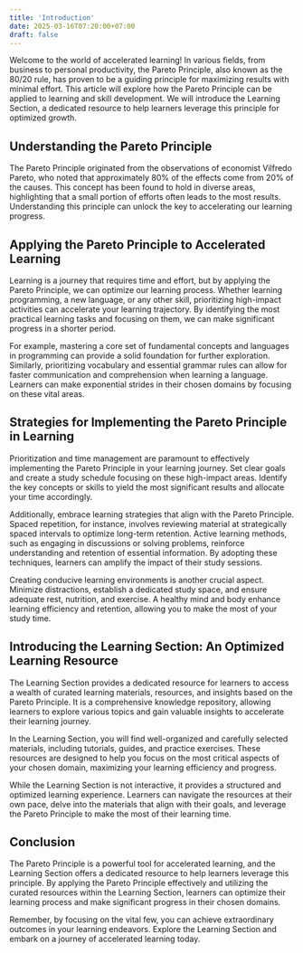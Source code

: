 ```yaml
---
title: 'Introduction'
date: 2025-03-16T07:20:00+07:00
draft: false
---
```


Welcome to the world of accelerated learning! In various fields, from business to personal productivity, the Pareto Principle, also known as the 80/20 rule, has proven to be a guiding principle for maximizing results with minimal effort. This article will explore how the Pareto Principle can be applied to learning and skill development. We will introduce the Learning Section, a dedicated resource to help learners leverage this principle for optimized growth.

## Understanding the Pareto Principle

The Pareto Principle originated from the observations of economist Vilfredo Pareto, who noted that approximately 80% of the effects come from 20% of the causes. This concept has been found to hold in diverse areas, highlighting that a small portion of efforts often leads to the most results. Understanding this principle can unlock the key to accelerating our learning progress.

## Applying the Pareto Principle to Accelerated Learning

Learning is a journey that requires time and effort, but by applying the Pareto Principle, we can optimize our learning process. Whether learning programming, a new language, or any other skill, prioritizing high-impact activities can accelerate your learning trajectory. By identifying the most practical learning tasks and focusing on them, we can make significant progress in a shorter period.

For example, mastering a core set of fundamental concepts and languages in programming can provide a solid foundation for further exploration. Similarly, prioritizing vocabulary and essential grammar rules can allow for faster communication and comprehension when learning a language. Learners can make exponential strides in their chosen domains by focusing on these vital areas.

## Strategies for Implementing the Pareto Principle in Learning

Prioritization and time management are paramount to effectively implementing the Pareto Principle in your learning journey. Set clear goals and create a study schedule focusing on these high-impact areas. Identify the key concepts or skills to yield the most significant results and allocate your time accordingly.

Additionally, embrace learning strategies that align with the Pareto Principle. Spaced repetition, for instance, involves reviewing material at strategically spaced intervals to optimize long-term retention. Active learning methods, such as engaging in discussions or solving problems, reinforce understanding and retention of essential information. By adopting these techniques, learners can amplify the impact of their study sessions.

Creating conducive learning environments is another crucial aspect. Minimize distractions, establish a dedicated study space, and ensure adequate rest, nutrition, and exercise. A healthy mind and body enhance learning efficiency and retention, allowing you to make the most of your study time.

## Introducing the Learning Section: An Optimized Learning Resource

The Learning Section provides a dedicated resource for learners to access a wealth of curated learning materials, resources, and insights based on the Pareto Principle. It is a comprehensive knowledge repository, allowing learners to explore various topics and gain valuable insights to accelerate their learning journey.

In the Learning Section, you will find well-organized and carefully selected materials, including tutorials, guides, and practice exercises. These resources are designed to help you focus on the most critical aspects of your chosen domain, maximizing your learning efficiency and progress.

While the Learning Section is not interactive, it provides a structured and optimized learning experience. Learners can navigate the resources at their own pace, delve into the materials that align with their goals, and leverage the Pareto Principle to make the most of their learning time.

## Conclusion

The Pareto Principle is a powerful tool for accelerated learning, and the Learning Section offers a dedicated resource to help learners leverage this principle. By applying the Pareto Principle effectively and utilizing the curated resources within the Learning Section, learners can optimize their learning process and make significant progress in their chosen domains.

Remember, by focusing on the vital few, you can achieve extraordinary outcomes in your learning endeavors. Explore the Learning Section and embark on a journey of accelerated learning today.
